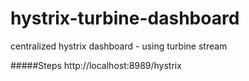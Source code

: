 # hystrix-turbine-dashboard
centralized hystrix dashboard - using turbine stream

#####Steps
http://localhost:8989/hystrix

